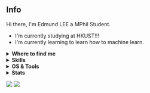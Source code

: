 ## Info

Hi there, I'm Edmund LEE a MPhil Student.

- I'm currently studying at HKUST!!!
- I'm currently learning to learn how to machine learn.



</details>


<details>
  <summary><b>Where to find me</b></summary>

[![Github](https://img.shields.io/badge/-Github-181717?style=for-the-badge&logo=Github&logoColor=white)](https://github.com/LoginLEE)
[![LinkedIn](https://img.shields.io/badge/-LinkedIn-0077B5?style=for-the-badge&logo=LinkedIn&logoColor=white)](https://www.linkedin.com/in/edmund-lee-9015331a5/)


</details>


<details>
  <summary><b>Skills</b></summary>

![python](https://img.shields.io/badge/python-★★★-lightgrey?labelColor=3776AB&logo=Python&style=for-the-badge&logoColor=white)

![mongoDB](https://img.shields.io/badge/MongoDB-★☆☆-lightgrey?labelColor=47A248&logo=MongoDB&style=for-the-badge&logoColor=white)

![bash](https://img.shields.io/badge/bash-★★★-lightgrey?labelColor=4EAA25&logo=GNU-Bash&style=for-the-badge&logoColor=white)

![Latex](https://img.shields.io/badge/Latex-★★☆-lightgrey?labelColor=008080&logo=LaTeX&style=for-the-badge&logoColor=white)

![html](https://img.shields.io/badge/html-★★★-lightgrey?labelColor=E34F26&logo=HTML5&style=for-the-badge&logoColor=white)
![css](https://img.shields.io/badge/css-★★★-lightgrey?labelColor=1572B6&logo=CSS3&style=for-the-badge&logoColor=white)
![javascript](https://img.shields.io/badge/javascript-★☆☆-lightgrey?labelColor=F7DF1E&logo=JavaScript&style=for-the-badge&logoColor=black)

</details>


<details>
  <summary><b>OS & Tools</b></summary>

![Linux](https://img.shields.io/badge/-Linux-FCC624?logo=Linux&style=for-the-badge&logoColor=black)



![vim](https://img.shields.io/badge/-vim-019733?logo=Vim&style=for-the-badge&logoColor=white)

![Git](https://img.shields.io/badge/-Git-F05032?logo=Git&style=for-the-badge&logoColor=white)
![Github](https://img.shields.io/badge/-Github-181717?logo=Github&style=for-the-badge&logoColor=white)
![Overleaf](https://img.shields.io/badge/-Overleaf-47A141?logo=Overleaf&style=for-the-badge&logoColor=white)




</details>


<details>
  <summary><b>Stats</b></summary>


![stats](https://github-readme-stats.vercel.app/api?username=LoginLEE&show_icons=true&count_private=true&title_color=f7d745&text_color=b2d76c&icon_color=6562af&bg_color=00000000&hide=bg-color&hide_border=true)
![trophy](https://github-profile-trophy.vercel.app/?username=LoginLEE&theme=juicyfresh&no-bg=true&no-frame=true&column=4&")

<!--
![mpa](https://github-readme-stats.vercel.app/api/pin/?username=mobidic&repo=mpa&show_owner=true&title_color=f7d745&text_color=b2d76c&icon_color=6562af&bg_color=00000000&hide=bg-color&hide_border=true)
![miams](https://github-readme-stats.vercel.app/api/pin/?username=bialimed&repo=miams&show_owner=true&title_color=f7d745&text_color=b2d76c&icon_color=6562af&bg_color=00000000&hide=bg-color&hide_border=true)

![mobidl](https://github-readme-stats.vercel.app/api/pin/?username=mobidic&repo=mobidl&show_owner=true&title_color=f7d745&text_color=b2d76c&icon_color=6562af&bg_color=00000000&hide=bg-color&hide_border=true)
![mobidlTasks](https://github-readme-stats.vercel.app/api/pin/?username=mobidl&repo=tasks&show_owner=true&title_color=f7d745&text_color=b2d76c&icon_color=6562af&bg_color=00000000&hide=bg-color&hide_border=true)
-->

</details>



![](https://komarev.com/ghpvc/?username=LoginLEE&style=flat-square&label=Views)
![](https://badges.pufler.dev/visits/LoginLEE/LoginLEE?color=black&logo=github&style=flat-square)
